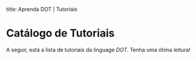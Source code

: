 title: Aprenda DOT | Tutoriais

# Catálogo de Tutoriais

A seguir, está a lista de tutoriais da linguage _DOT_. Tenha uma ótima leitura!
